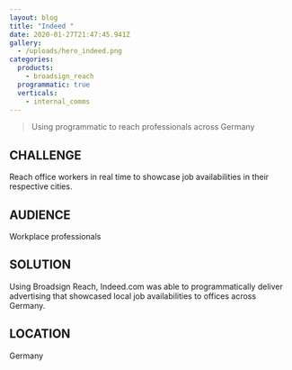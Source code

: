 ```yaml
---
layout: blog
title: "Indeed "
date: 2020-01-27T21:47:45.941Z
gallery:
  - /uploads/hero_indeed.png
categories:
  products:
    - broadsign_reach
  programmatic: true
  verticals:
    - internal_comms
---
```


> Using programmatic to reach professionals across Germany

## CHALLENGE

Reach office workers in real time to showcase job availabilities in their respective cities.

## AUDIENCE

Workplace professionals

## SOLUTION

Using Broadsign Reach, Indeed.com was able to programmatically deliver advertising that showcased local job availabilities to offices across Germany.

## LOCATION

Germany
